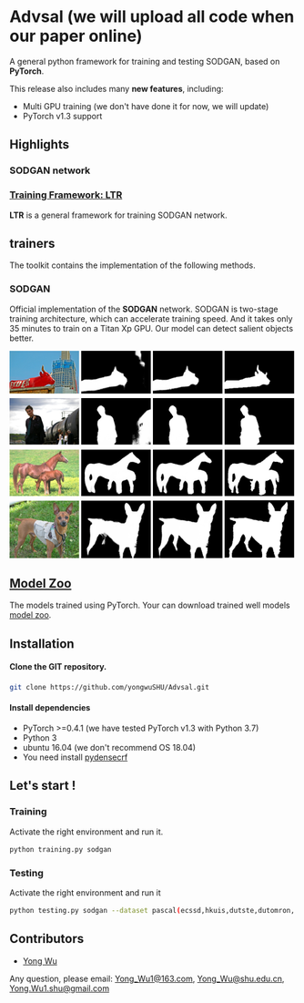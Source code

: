 # Advsal (we will upload all code when our paper online)
A general python framework for training and testing SODGAN, based on **PyTorch**.
  
This release also includes many **new features**, including:  
* Multi GPU training (we don't have done it for now, we will update)
* PyTorch v1.3 support  

 
## Highlights

### SODGAN network

### [Training Framework: LTR](train)
 
**LTR** is a general framework for training SODGAN network.

## trainers
The toolkit contains the implementation of the following methods.

### SODGAN

Official implementation of the **SODGAN** network. SODGAN is two-stage training architecture, which can accelerate training speed. And it takes only 35 minutes to train on a Titan Xp GPU. Our model can detect salient objects better.

![Several examples](figs/sod.png)
 

## [Model Zoo](https://drive.google.com/open?id=1T2h3e1QZkapyKGrImdG9nBvLUchdHgYU)
The models trained using PyTorch.
Your can download trained well models [model zoo](https://drive.google.com/open?id=1T2h3e1QZkapyKGrImdG9nBvLUchdHgYU). 


## Installation

#### Clone the GIT repository.  
```bash
git clone https://github.com/yongwuSHU/Advsal.git
```
   
#### Install dependencies
* PyTorch >=0.4.1 (we have tested PyTorch v1.3 with Python 3.7)
* Python 3
* ubuntu 16.04 (we don't recommend OS 18.04)
* You need install [pydensecrf](https://github.com/lucasb-eyer/pydensecrf.git)

## Let's start !
### Training
Activate the right environment and run it.  
```bash
python training.py sodgan    
```  
### Testing
Activate the right environment and run it
```bash
python testing.py sodgan --dataset pascal(ecssd,hkuis,dutste,dutomron,....)
```
## Contributors

* [Yong Wu](http://www.ivp.shu.edu.cn/) 

Any question, please email: Yong_Wu1@163.com, Yong_Wu@shu.edu.cn, Yong.Wu1.shu@gmail.com
